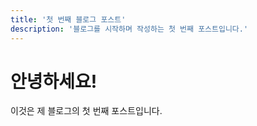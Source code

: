 ```yaml
---
title: '첫 번째 블로그 포스트'
description: '블로그를 시작하며 작성하는 첫 번째 포스트입니다.'
---
```


# 안녕하세요!

이것은 제 블로그의 첫 번째 포스트입니다. 